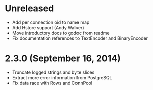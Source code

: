 # Unreleased

* Add per connection oid to name map
* Add Hstore support (Andy Walker)
* Move introductory docs to godoc from readme
* Fix documentation references to TextEncoder and BinaryEncoder

# 2.3.0 (September 16, 2014)

* Truncate logged strings and byte slices
* Extract more error information from PostgreSQL
* Fix data race with Rows and ConnPool
